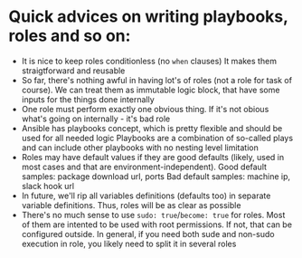 # Quick advices on writing playbooks, roles and so on:

- It is nice to keep roles conditionless (no `when` clauses)
  It makes them straigtforward and reusable
- So far, there's nothing awful in having lot's of roles (not a role for task of course). 
  We can treat them as immutable logic block, that have some inputs for the things done internally
- One role must perform exactly one obvious thing. If it's not obious what's going on internally - it's bad role
- Ansible has playbooks concept, which is pretty flexible and should be used for all needed logic
  Playbooks are a combination of so-called plays and can include other playbooks with no nesting level limitation
- Roles may have default values if they are good defaults (likely, used in most cases and that are environment-independent).
  Good default samples: package download url, ports
  Bad default samples: machine ip, slack hook url
- In future, we'll rip all variables definitions (defaults too) in separate variable definitions. Thus, roles will be as clear as possible
- There's no much sense to use `sudo: true`/`become: true` for roles. 
  Most of them are intented to be used with root permissions. If not, that can be configured outside. 
  In general, if you need both sude and non-sudo execution in role, you likely need to split it in several roles
